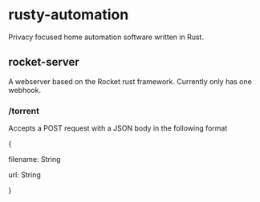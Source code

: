 # rusty-automation
Privacy focused home automation software written in Rust.
## rocket-server
A webserver based on the Rocket rust framework. Currently only has one webhook.
### /torrent
Accepts a POST request with a JSON body in the following format

{

  filename: String
  
  url: String
  
}
